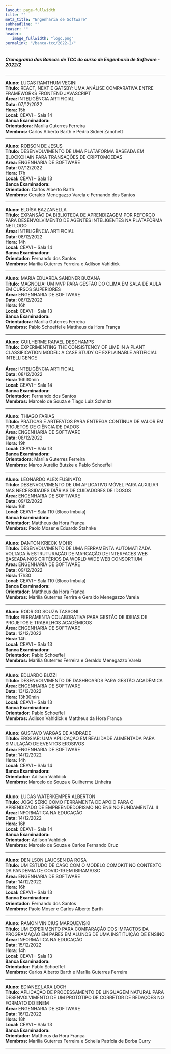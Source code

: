 ```yaml
---
layout: page-fullwidth
title: ""
meta_title: "Engenharia de Software"
subheadline: ""
teaser: ""
header:
   image_fullwidth: "logo.png"
permalink: "/banca-tcc/2022-2/"
---
```


##### **Cronograma das Bancas de TCC do curso de Engenharia de Software - 2022/2**

<hr>

**Aluno:** LUCAS RAMTHUM VEGINI
<br>
**Título:** REACT, NEXT E GATSBY: UMA ANÁLISE COMPARATIVA ENTRE FRAMEWORKS FRONTEND JAVASCRIPT
<br>
**Área:** INTELIGÊNCIA ARTIFICIAL
<br>
**Data:** 07/12/2022
<br>
**Hora:** 15h
<br>
**Local:** CEAVI – Sala 14
<br>
**Banca Examinadora:**
<br>
**Orientadora:** Marília Guterres Ferreira
<br>
**Membros:** Carlos Alberto Barth e Pedro Sidnei Zanchett

<hr>

**Aluno:** ROBSON DE JESUS
<br>
**Título:** DESENVOLVIMENTO DE UMA PLATAFORMA BASEADA EM BLOCKCHAIN PARA TRANSAÇÕES DE CRIPTOMOEDAS
<br>
**Área:** ENGENHARIA DE SOFTWARE
<br>
**Data:** 07/12/2022
<br>
**Hora:** 17h
<br>
**Local:** CEAVI – Sala 13
<br>
**Banca Examinadora:**
<br>
**Orientador:** Carlos Alberto Barth
<br>
**Membros:** Geraldo Menegazzo Varela e Fernando dos Santos

<hr>

**Aluno:** ELOÍSA BAZZANELLA
<br>
**Título:** EXPANSÃO DA BIBLIOTECA DE APRENDIZAGEM POR REFORÇO PARA DESENVOLVIMENTO DE AGENTES INTELIGENTES NA PLATAFORMA NETLOGO
<br>
**Área:** INTELIGÊNCIA ARTIFICIAL
<br>
**Data:** 08/12/2022
<br>
**Hora:** 14h
<br>
**Local:** CEAVI – Sala 14
<br>
**Banca Examinadora:**
<br>
**Orientador:** Fernando dos Santos
<br>
**Membros:** Marília Guterres Ferreira e Adilson Vahldick

<hr>

**Aluno:** MARIA EDUARDA SANDNER BUZANA
<br>
**Título:** MAGNOLIA: UM MVP PARA GESTÃO DO CLIMA EM SALA DE AULA EM CURSOS SUPERIORES
<br>
**Área:** ENGENHARIA DE SOFTWARE
<br>
**Data:** 08/12/2022
<br>
**Hora:** 16h
<br>
**Local:** CEAVI – Sala 13
<br>
**Banca Examinadora:**
<br>
**Orientadora:** Marília Guterres Ferreira
<br>
**Membros:** Pablo Schoeffel e Mattheus da Hora França

<hr>

**Aluno:** GUILHERME RAFAEL DESCHAMPS
<br>
**Título:** EXPERIMENTING THE CONSISTENCY OF LIME IN A PLANT CLASSIFICATION MODEL: A CASE STUDY OF EXPLAINABLE ARTIFICIAL INTELLIGENCE  
<br>
**Área:** INTELIGÊNCIA ARTIFICIAL
<br>
**Data:** 08/12/2022
<br>
**Hora:** 16h30min
<br>
**Local:** CEAVI – Sala 14
<br>
**Banca Examinadora:**
<br>
**Orientador:** Fernando dos Santos
<br>
**Membros:** Marcelo de Souza e Tiago Luiz Schmitz

<hr>

**Aluno:** THIAGO FARIAS
<br>
**Título:** PRÁTICAS E ARTEFATOS PARA ENTREGA CONTÍNUA DE VALOR EM PROJETOS DE CIÊNCIA DE DADOS
<br>
**Área:** ENGENHARIA DE SOFTWARE
<br>
**Data:** 08/12/2022
<br>
**Hora:** 19h
<br>
**Local:** CEAVI – Sala 13
<br>
**Banca Examinadora:**
<br>
**Orientadora:** Marília Guterres Ferreira
<br>
**Membros:** Marco Aurélio Butzke e Pablo Schoeffel

<hr>

**Aluno:** LEONARDO ALEX FUSINATO
<br>
**Título:** DESENVOLVIMENTO DE UM APLICATIVO MÓVEL PARA AUXILIAR NAS NECESSIDADES DIÁRIAS DE CUIDADORES DE IDOSOS
<br>
**Área:** ENGENHARIA DE SOFTWARE
<br>
**Data:** 09/12/2022
<br>
**Hora:** 16h
<br>
**Local:** CEAVI –  Sala 110 (Bloco Imbuia)
<br>
**Banca Examinadora:**
<br>
**Orientador:** Mattheus da Hora França
<br>
**Membros:** Paolo Moser e Eduardo Stahnke

<hr>

**Aluno:** DANTON KRIECK MOHR
<br>
**Título:** DESENVOLVIMENTO DE UMA FERRAMENTA AUTOMATIZADA VOLTADA À ESTRUTURAÇÃO DE MARCAÇÃO DE INTERFACES WEB BASEADA NOS CRITÉRIOS DA WORLD WIDE WEB CONSORTIUM
<br>
**Área:** ENGENHARIA DE SOFTWARE
<br>
**Data:** 09/12/2022
<br>
**Hora:** 17h30
<br>
**Local:** CEAVI – Sala 110 (Bloco Imbuia)
<br>
**Banca Examinadora:**
<br>
**Orientador:** Mattheus da Hora França
<br>
**Membros:** Marília Guterres Ferrira e Geraldo Menegazzo Varela

<hr>

**Aluno:** RODRIGO SOUZA TASSONI
<br>
**Título:** FERRAMENTA COLABORATIVA PARA GESTÃO DE IDEIAS DE PROJETOS E TRABALHOS ACADÊMICOS
<br>
**Área:** ENGENHARIA DE SOFTWARE
<br>
**Data:** 12/12/2022
<br>
**Hora:** 14h
<br>
**Local:** CEAVI – Sala 13
<br>
**Banca Examinadora:**
<br>
**Orientador:** Pablo Schoeffel
<br>
**Membros:** Marília Guterres Ferreira e Geraldo Menegazzo Varela

<hr>

**Aluno:** EDUARDO BUZZI
<br>
**Título:** DESENVOLVIMENTO DE DASHBOARDS PARA GESTÃO ACADÊMICA
<br>
**Área:** ENGENHARIA DE SOFTWARE
<br>
**Data:** 13/12/2022
<br>
**Hora:** 13h30min
<br>
**Local:** CEAVI – Sala 13
<br>
**Banca Examinadora:**
<br>
**Orientador:** Pablo Schoeffel
<br>
**Membros:** Adilson Vahldick e Mattheus da Hora França

<hr>

**Aluno:** GUSTAVO VARGAS DE ANDRADE
<br>
**Título:** EROSIAR: UMA APLICAÇÃO EM REALIDADE AUMENTADA PARA SIMULAÇÃO DE EVENTOS EROSIVOS
<br>
**Área:** ENGENHARIA DE SOFTWARE
<br>
**Data:** 14/12/2022
<br>
**Hora:** 14h
<br>
**Local:** CEAVI – Sala 14
<br>
**Banca Examinadora:**
<br>
**Orientador:** Adilson Vahldick
<br>
**Membros:** Marcelo de Souza e Guilherme Linheira

<hr>

**Aluno:** LUCAS WATERKEMPER ALBERTON
<br>
**Título:** JOGO SÉRIO COMO FERRAMENTA DE APOIO PARA O APRENDIZADO DE EMPREENDEDORISMO NO ENSINO FUNDAMENTAL II
<br>
**Área:** INFORMÁTICA NA EDUCAÇÃO
<br>
**Data:** 14/12/2022
<br>
**Hora:** 16h
<br>
**Local:** CEAVI – Sala 14
<br>
**Banca Examinadora:**
<br>
**Orientador:** Adilson Vahldick
<br>
**Membros:** Marcelo de Souza e Carlos Fernando Cruz

<hr>

**Aluno:** DENILSON LAUCSEN DA ROSA
<br>
**Título:** UM ESTUDO DE CASO COM O MODELO COMOKIT NO CONTEXTO DA PANDEMIA DE COVID-19 EM IBIRAMA/SC
<br>
**Área:** ENGENHARIA DE SOFTWARE
<br>
**Data:** 14/12/2022
<br>
**Hora:** 16h
<br>
**Local:** CEAVI – Sala 13
<br>
**Banca Examinadora:**
<br>
**Orientador:** Fernando dos Santos
<br>
**Membros:** Paolo Moser e Carlos Alberto Barth

<hr>

**Aluno:** RAMON VINICIUS MARQUEVISKI
<br>
**Título:** UM EXPERIMENTO PARA COMPARAÇÃO DOS IMPACTOS DA PROGRAMAÇÃO EM PARES EM ALUNOS DE UMA INSTITUIÇÃO DE ENSINO
<br>
**Área:** INFORMÁTICA NA EDUCAÇÃO
<br>
**Data:** 15/12/2022
<br>
**Hora:** 14h
<br>
**Local:** CEAVI – Sala 13
<br>
**Banca Examinadora:**
<br>
**Orientador:** Pablo Schoeffel
<br>
**Membros:** Carlos Alberto Barth e Marília Guterres Ferreira

<hr>

**Aluno:** EDIANEZ LARA LOCH
<br>
**Título:** APLICAÇÃO DE PROCESSAMENTO DE LINGUAGEM NATURAL PARA DESENVOLVIMENTO DE UM PROTÓTIPO DE CORRETOR DE REDAÇÕES NO FORMATO DO ENEM
<br>
**Área:** ENGENHARIA DE SOFTWARE
<br>
**Data:** 16/12/2022
<br>
**Hora:** 18h
<br>
**Local:** CEAVI – Sala 13
<br>
**Banca Examinadora:**
<br>
**Orientador:** Mattheus da Hora França
<br>
**Membros:** Marília Guterres Ferreira e Scheila Patrícia de Borba Curry 

<hr>